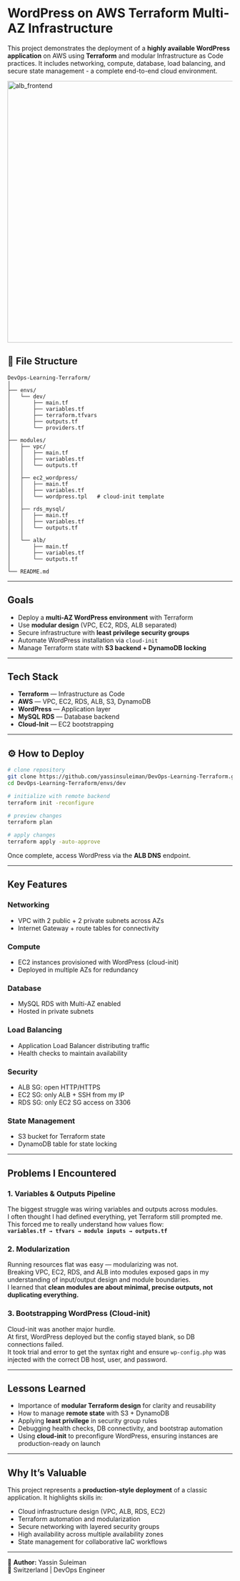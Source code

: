 # WordPress on AWS Terraform Multi-AZ Infrastructure

This project demonstrates the deployment of a **highly available WordPress application** on AWS using **Terraform** and modular Infrastructure as Code practices. It includes networking, compute, database, load balancing, and secure state management - a complete end-to-end cloud environment.

<img width="670" height="586" alt="alb_frontend" src="https://github.com/user-attachments/assets/1eed0e4f-06dd-417c-875a-499f299bdff0" />


## 📂 File Structure

```
DevOps-Learning-Terraform/
│
├── envs/
│   └── dev/
│       ├── main.tf
│       ├── variables.tf
│       ├── terraform.tfvars
│       ├── outputs.tf
│       └── providers.tf
│
├── modules/
│   ├── vpc/
│   │   ├── main.tf
│   │   ├── variables.tf
│   │   └── outputs.tf
│   │
│   ├── ec2_wordpress/
│   │   ├── main.tf
│   │   ├── variables.tf
│   │   └── wordpress.tpl   # cloud-init template
│   │
│   ├── rds_mysql/
│   │   ├── main.tf
│   │   ├── variables.tf
│   │   └── outputs.tf
│   │
│   └── alb/
│       ├── main.tf
│       ├── variables.tf
│       └── outputs.tf
│
└── README.md
```

---

## Goals

* Deploy a **multi-AZ WordPress environment** with Terraform  
* Use **modular design** (VPC, EC2, RDS, ALB separated)  
* Secure infrastructure with **least privilege security groups**  
* Automate WordPress installation via `cloud-init`  
* Manage Terraform state with **S3 backend + DynamoDB locking**  

---

## Tech Stack

* **Terraform** — Infrastructure as Code  
* **AWS** — VPC, EC2, RDS, ALB, S3, DynamoDB  
* **WordPress** — Application layer  
* **MySQL RDS** — Database backend  
* **Cloud-Init** — EC2 bootstrapping  

---

## ⚙️ How to Deploy

```bash
# clone repository
git clone https://github.com/yassinsuleiman/DevOps-Learning-Terraform.git
cd DevOps-Learning-Terraform/envs/dev

# initialize with remote backend
terraform init -reconfigure

# preview changes
terraform plan

# apply changes
terraform apply -auto-approve
```

Once complete, access WordPress via the **ALB DNS** endpoint.

---

## Key Features

### Networking
* VPC with 2 public + 2 private subnets across AZs  
* Internet Gateway + route tables for connectivity  

### Compute
* EC2 instances provisioned with WordPress (cloud-init)  
* Deployed in multiple AZs for redundancy  

### Database
* MySQL RDS with Multi-AZ enabled  
* Hosted in private subnets  

### Load Balancing
* Application Load Balancer distributing traffic  
* Health checks to maintain availability  

### Security
* ALB SG: open HTTP/HTTPS  
* EC2 SG: only ALB + SSH from my IP  
* RDS SG: only EC2 SG access on 3306  

### State Management
* S3 bucket for Terraform state  
* DynamoDB table for state locking  

---

## Problems I Encountered

### 1. Variables & Outputs Pipeline
The biggest struggle was wiring variables and outputs across modules.  
I often thought I had defined everything, yet Terraform still prompted me.  
This forced me to really understand how values flow:  
**`variables.tf → tfvars → module inputs → outputs.tf`**

### 2. Modularization
Running resources flat was easy — modularizing was not.  
Breaking VPC, EC2, RDS, and ALB into modules exposed gaps in my understanding of input/output design and module boundaries.  
I learned that **clean modules are about minimal, precise outputs, not duplicating everything.**

### 3. Bootstrapping WordPress (Cloud-init)
Cloud-init was another major hurdle.  
At first, WordPress deployed but the config stayed blank, so DB connections failed.  
It took trial and error to get the syntax right and ensure `wp-config.php` was injected with the correct DB host, user, and password.

---

## Lessons Learned

* Importance of **modular Terraform design** for clarity and reusability  
* How to manage **remote state** with S3 + DynamoDB  
* Applying **least privilege** in security group rules  
* Debugging health checks, DB connectivity, and bootstrap automation  
* Using **cloud-init** to preconfigure WordPress, ensuring instances are production-ready on launch  

---

## Why It’s Valuable

This project represents a **production-style deployment** of a classic application. It highlights skills in:

* Cloud infrastructure design (VPC, ALB, RDS, EC2)  
* Terraform automation and modularization  
* Secure networking with layered security groups  
* High availability across multiple availability zones  
* State management for collaborative IaC workflows  

---

👤 **Author:** Yassin Suleiman  
📍 Switzerland | DevOps Engineer

